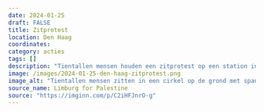 ```yaml
---
date: 2024-01-25
draft: FALSE
title: Zitprotest
location: Den Haag
coordinates: 
category: acties
tags: []
description: "Tientallen mensen houden een zitprotest op een station in Den Haag om hun solidariteit met Palestina uit te drukken."
image: /images/2024-01-25-den-haag-zitprotest.png
image_alt: "Tientallen mensen zitten in een cirkel op de grond met spandoeken en borden. Eén persoon staat in het midden van de cirkel met een megafoon."
source_name: Limburg for Palestine
source: "https://imginn.com/p/C2iHFJnrO-g"
---
```

